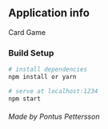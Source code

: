 ## Application info
Card Game
### Build Setup

``` bash
# install dependencies
npm install or yarn

# serve at localhost:1234
npm start
```
###### Made by Pontus Pettersson